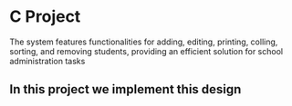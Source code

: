 # C Project  

The system features functionalities for adding, editing, printing, colling, sorting, and removing students, providing an efficient solution for school administration tasks
## In this project we implement this design 
